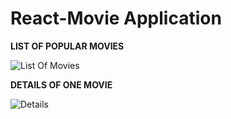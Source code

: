 # React-Movie Application

**LIST OF POPULAR MOVIES**

![List Of Movies](https://user-images.githubusercontent.com/25980894/161845145-31050f0f-6b36-433b-bb9b-cf39fc649618.png)


**DETAILS OF ONE MOVIE**

![Details](https://user-images.githubusercontent.com/25980894/161845418-f95a432a-6094-47a6-afe7-36dd906fd3a2.png)
